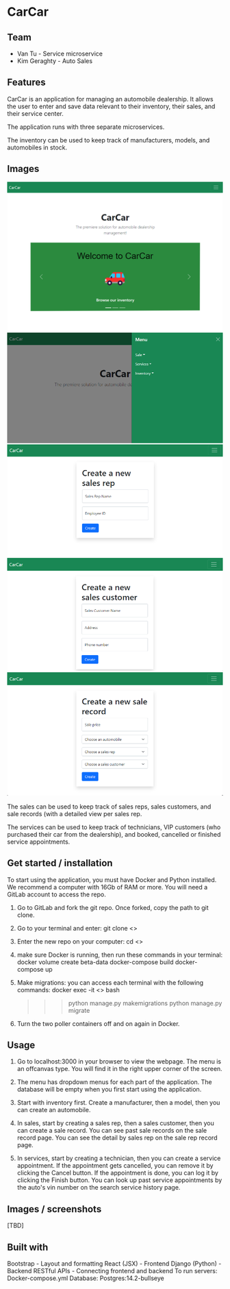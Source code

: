# CarCar

## Team

- Van Tu - Service microservice
- Kim Geraghty - Auto Sales

## Features

CarCar is an application for managing an automobile dealership. It allows the user to enter and save data relevant to their inventory, their sales, and their service center.

The application runs with three separate microservices.

The inventory can be used to keep track of manufacturers, models, and automobiles in stock.

## Images
![Landing page](/images/landing_page.png)
![Offcanvas menu](/images/offcanvas_menu.png)
![Create a new sales rep form](/images/sales_rep_form.png)
![Create a new sales customer form](/images/sales_customer_form.png)
![Create a new sale record form](/images/sales_record_form.png)

The sales can be used to keep track of sales reps, sales customers, and sale records (with a detailed view per sales rep.

The services can be used to keep track of technicians, VIP customers (who purchased their car from the dealership), and booked, cancelled or finished service appointments.

## Get started / installation

To start using the application, you must have Docker and Python installed. We recommend a computer with 16Gb of RAM or more. You will need a GitLab account to access the repo.

1. Go to GitLab and fork the git repo. Once forked, copy the path to git clone.

2. Go to your terminal and enter:
   git clone <<git clone path here>>

3. Enter the new repo on your computer:
   cd <<repo name here>>

4. make sure Docker is running, then run these commands in your terminal:
   docker volume create beta-data
   docker-compose build
   docker-compose up

5. Make migrations: you can access each terminal with the following commands:
   docker exec -it <<container name here>> bash

   > > > python manage.py makemigrations
   > > > python manage.py migrate

6. Turn the two poller containers off and on again in Docker.

## Usage

1. Go to localhost:3000 in your browser to view the webpage. The menu is an offcanvas type. You will find it in the right upper corner of the screen.

2. The menu has dropdown menus for each part of the application. The database will be empty when you first start using the application.

3. Start with inventory first. Create a manufacturer, then a model, then you can create an automobile.

4. In sales, start by creating a sales rep, then a sales customer, then you can create a sale record. You can see past sale records on the sale record page. You can see the detail by sales rep on the sale rep record page.

5. In services, start by creating a technician, then you can create a service appointment. If the appointment gets cancelled, you can remove it by clicking the Cancel button. If the appointment is done, you can log it by clicking the Finish button. You can look up past service appointments by the auto's vin number on the search service history page.

## Images / screenshots

[TBD]

## Built with

Bootstrap - Layout and formatting
React (JSX) - Frontend
Django (Python) - Backend
RESTful APIs - Connecting frontend and backend
To run servers: Docker-compose.yml
Database: Postgres:14.2-bullseye
